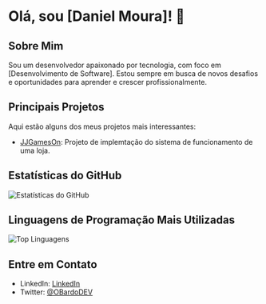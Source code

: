 # Olá, sou [Daniel Moura]! 👋

## Sobre Mim
Sou um desenvolvedor apaixonado por tecnologia, com foco em [Desenvolvimento de Software]. Estou sempre em busca de novos desafios e oportunidades para aprender e crescer profissionalmente.

## Principais Projetos
Aqui estão alguns dos meus projetos mais interessantes:

- [JJGamesOn](https://github.com/Jlucas66/JJGamesOn): Projeto de implemtação do sistema de funcionamento de uma loja.

## Estatísticas do GitHub
![Estatísticas do GitHub](https://github-readme-stats.vercel.app/api?username=sD4nielMour4&show_icons=true&theme=dark)

## Linguagens de Programação Mais Utilizadas
![Top Linguagens](https://github-readme-stats.vercel.app/api/top-langs/?username=D4anielMour4&layout=compact&theme=dark)

## Entre em Contato
- LinkedIn: [LinkedIn](https://www.linkedin.com/in/daniel---moura/)
- Twitter: [@OBardoDEV](twitter.com/@OBardoDEV)

